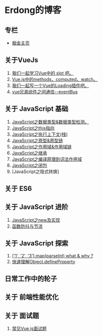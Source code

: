 # Erdong的博客

## 专栏  

- [掘金主页](https://juejin.im/user/57c5258d5bbb5000634b124a)

## 关于VueJs

1. [我们一起学习Vue中的 slot 吧。](https://juejin.im/post/5d329701e51d45109b01b25b)  
2. [Vue.js中的methods，computed，watch。](https://juejin.im/post/5d30367af265da1b6f43ad78)  
3. [我们一起写一个Vue的Loading插件吧。](https://juejin.im/post/5d15ba136fb9a07ef161961c)  
4. [vue兄弟组件之间通信--eventBus](https://juejin.im/post/5d035f6b6fb9a07f0052d7de)  



## 关于 JavaScript 基础

1. [JavaScript之数据类型&数据类型检测。](https://github.com/erdong0604/blog/issues/3)  
2. [JavaScript之this指向](https://github.com/erdong0604/my-exercises/tree/master/%E5%9F%BA%E7%A1%80/this)
3. [JavaScript之执行上下文(栈)](https://github.com/erdong0604/my-exercises/tree/master/%E5%9F%BA%E7%A1%80/%E6%89%A7%E8%A1%8C%E4%B8%8A%E4%B8%8B%E6%96%87(%E6%A0%88))
4. [JavaScript之原型&原型链](https://github.com/erdong0604/my-exercises/tree/master/%E5%9F%BA%E7%A1%80/%E5%8E%9F%E5%9E%8B%20%E5%8E%9F%E5%9E%8B%E9%93%BE)
5. [JavaScript之作用域&作用域链](https://github.com/erdong0604/my-exercises/tree/master/%E5%9F%BA%E7%A1%80/%E4%BD%9C%E7%94%A8%E5%9F%9F%26%E4%BD%9C%E7%94%A8%E5%9F%9F%E9%93%BE)
6. [JavaScript之继承](https://github.com/erdong0604/my-exercises/tree/master/%E5%9F%BA%E7%A1%80/%E7%BB%A7%E6%89%BF)
7. [JavaScript之编译原理到词法作用域](https://github.com/erdong0604/my-exercises/tree/master/%E5%9F%BA%E7%A1%80/%E7%BC%96%E8%AF%91%E5%8E%9F%E7%90%86%E5%88%B0%E8%AF%8D%E6%B3%95%E4%BD%9C%E7%94%A8%E5%9F%9F)
8. [JavaScript之闭包](https://github.com/erdong0604/my-exercises/tree/master/%E5%9F%BA%E7%A1%80/%E9%97%AD%E5%8C%85)
9. [JavaScript之隐式转换]

## 关于 ES6



## 关于 JavaScript 进阶

1. [JavaScript之new及实现](https://github.com/erdong0604/my-exercises/tree/master/%E5%9F%BA%E7%A1%80/new%E6%93%8D%E4%BD%9C%E7%AC%A6%E5%8F%8A%E5%AE%9E%E7%8E%B0)
2. [函数防抖与节流](https://juejin.im/post/5ed265f2e51d45787c2d9a3c)
## 关于 JavaScript 探索

1. [['1', '2', '3'].map(parseInt) what & why ?](https://github.com/erdong0604/blog/issues/2)  
2. [快速理解Object.defineProperty](https://juejin.im/post/5d06ecf8f265da1bc07e38ef)  

## 日常工作中的轮子

## 关于 前端性能优化

## 关于 面试题

1. [常见Vue.js面试题](https://juejin.im/post/5d13436f6fb9a07eca698ba0)  
